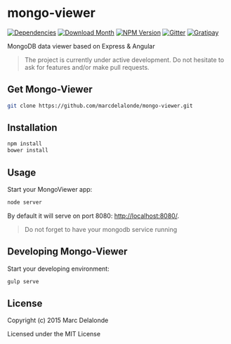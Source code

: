 # mongo-viewer

[![Dependencies](http://img.shields.io/david/marcdelalonde/mongo-viewer.svg?style=flat)](https://david-dm.org/marcdelalonde/mongo-viewer)
[![Download Month](http://img.shields.io/npm/dm/mongo-viewer.svg?style=flat)](https://www.npmjs.org/package/mongo-viewer)
[![NPM Version](http://img.shields.io/npm/v/mongo-viewer.svg?style=flat)](https://www.npmjs.org/package/mongo-viewer)
[![Gitter](http://img.shields.io/badge/Gitter-room-brightgreen.svg?style=flat)](https://gitter.im/marcdelalonde/mongo-viewer)
[![Gratipay](http://img.shields.io/gratipay/marcdelalonde.svg?style=flat)](https://gratipay.com/marcdelalonde/)

MongoDB data viewer based on Express & Angular

> The project is currently under active development. Do not hesitate to ask for features and/or make pull requests.

## Get Mongo-Viewer

```bash
git clone https://github.com/marcdelalonde/mongo-viewer.git
```

## Installation

```bash
npm install
bower install
```

## Usage

Start your MongoViewer app:

```bash
node server
```

By default it will serve on port 8080: [http://localhost:8080/](http://localhost:8080/).

> Do not forget to have your mongodb service running

## Developing Mongo-Viewer

Start your developing environment:

```bash
gulp serve
```

## License

Copyright (c) 2015 Marc Delalonde

Licensed under the MIT License